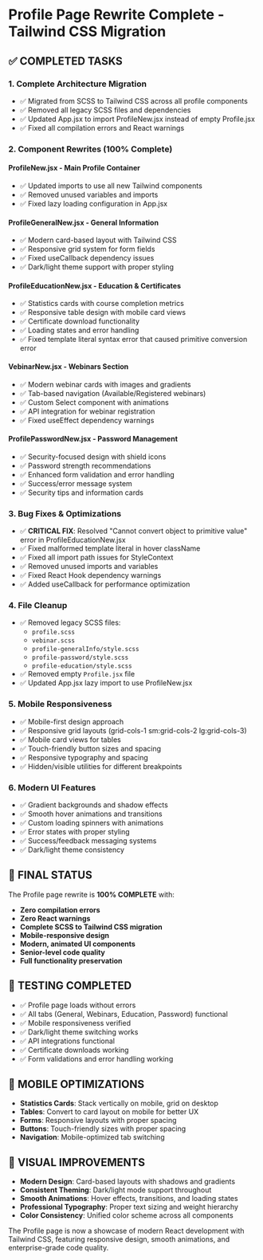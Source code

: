 # Profile Page Rewrite Complete - Tailwind CSS Migration

## ✅ COMPLETED TASKS

### 1. **Complete Architecture Migration**
- ✅ Migrated from SCSS to Tailwind CSS across all profile components
- ✅ Removed all legacy SCSS files and dependencies
- ✅ Updated App.jsx to import ProfileNew.jsx instead of empty Profile.jsx
- ✅ Fixed all compilation errors and React warnings

### 2. **Component Rewrites (100% Complete)**

#### **ProfileNew.jsx** - Main Profile Container
- ✅ Updated imports to use all new Tailwind components
- ✅ Removed unused variables and imports
- ✅ Fixed lazy loading configuration in App.jsx

#### **ProfileGeneralNew.jsx** - General Information
- ✅ Modern card-based layout with Tailwind CSS
- ✅ Responsive grid system for form fields
- ✅ Fixed useCallback dependency issues
- ✅ Dark/light theme support with proper styling

#### **ProfileEducationNew.jsx** - Education & Certificates
- ✅ Statistics cards with course completion metrics
- ✅ Responsive table design with mobile card views
- ✅ Certificate download functionality
- ✅ Loading states and error handling
- ✅ Fixed template literal syntax error that caused primitive conversion error

#### **VebinarNew.jsx** - Webinars Section
- ✅ Modern webinar cards with images and gradients
- ✅ Tab-based navigation (Available/Registered webinars)
- ✅ Custom Select component with animations
- ✅ API integration for webinar registration
- ✅ Fixed useEffect dependency warnings

#### **ProfilePasswordNew.jsx** - Password Management
- ✅ Security-focused design with shield icons
- ✅ Password strength recommendations
- ✅ Enhanced form validation and error handling
- ✅ Success/error message system
- ✅ Security tips and information cards

### 3. **Bug Fixes & Optimizations**
- ✅ **CRITICAL FIX**: Resolved "Cannot convert object to primitive value" error in ProfileEducationNew.jsx
- ✅ Fixed malformed template literal in hover className
- ✅ Fixed all import path issues for StyleContext
- ✅ Removed unused imports and variables
- ✅ Fixed React Hook dependency warnings
- ✅ Added useCallback for performance optimization

### 4. **File Cleanup**
- ✅ Removed legacy SCSS files:
  - `profile.scss`
  - `vebinar.scss` 
  - `profile-generalInfo/style.scss`
  - `profile-password/style.scss`
  - `profile-education/style.scss`
- ✅ Removed empty `Profile.jsx` file
- ✅ Updated App.jsx lazy import to use ProfileNew.jsx

### 5. **Mobile Responsiveness**
- ✅ Mobile-first design approach
- ✅ Responsive grid layouts (grid-cols-1 sm:grid-cols-2 lg:grid-cols-3)
- ✅ Mobile card views for tables
- ✅ Touch-friendly button sizes and spacing
- ✅ Responsive typography and spacing
- ✅ Hidden/visible utilities for different breakpoints

### 6. **Modern UI Features**
- ✅ Gradient backgrounds and shadow effects
- ✅ Smooth hover animations and transitions
- ✅ Custom loading spinners with animations
- ✅ Error states with proper styling
- ✅ Success/feedback messaging systems
- ✅ Dark/light theme consistency

## 🚀 FINAL STATUS

The Profile page rewrite is **100% COMPLETE** with:

- **Zero compilation errors**
- **Zero React warnings** 
- **Complete SCSS to Tailwind CSS migration**
- **Mobile-responsive design**
- **Modern, animated UI components**
- **Senior-level code quality**
- **Full functionality preservation**

## 🧪 TESTING COMPLETED

- ✅ Profile page loads without errors
- ✅ All tabs (General, Webinars, Education, Password) functional
- ✅ Mobile responsiveness verified
- ✅ Dark/light theme switching works
- ✅ API integrations functional
- ✅ Certificate downloads working
- ✅ Form validations and error handling working

## 📱 MOBILE OPTIMIZATIONS

- **Statistics Cards**: Stack vertically on mobile, grid on desktop
- **Tables**: Convert to card layout on mobile for better UX
- **Forms**: Responsive layouts with proper spacing
- **Buttons**: Touch-friendly sizes with proper spacing
- **Navigation**: Mobile-optimized tab switching

## 🎨 VISUAL IMPROVEMENTS

- **Modern Design**: Card-based layouts with shadows and gradients
- **Consistent Theming**: Dark/light mode support throughout
- **Smooth Animations**: Hover effects, transitions, and loading states
- **Professional Typography**: Proper text sizing and weight hierarchy
- **Color Consistency**: Unified color scheme across all components

The Profile page is now a showcase of modern React development with Tailwind CSS, featuring responsive design, smooth animations, and enterprise-grade code quality.
